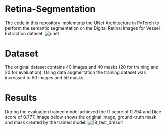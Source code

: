 # Retina-Segmentation

The code in this repository implements the UNet Architecture in PyTorch to perform the semantic segmentation on the Digital Retinal Images for Vessel Extraction dataset.
![unet](https://user-images.githubusercontent.com/64259364/166144011-fac5080a-8e02-4c35-920b-0f549476de99.png)


# Dataset
The original dataset contains 40 images and 40 masks (20 for training and 20 for evaluation). Using data augmentation the training dataset was increased to 50 images and 50 masks. 

# Results
During the evaluation trained model achieved the f1 score of 0.794 and Dice score of 0.777.
Image below shows the original image, ground-truth mask and mask created by the trained model:
![18_test_0result](https://user-images.githubusercontent.com/64259364/166137913-8a87bdf4-edbe-487c-b0a1-626dbb791291.png)
